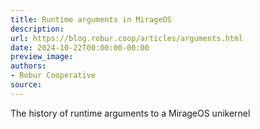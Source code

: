 ```yaml
---
title: Runtime arguments in MirageOS
description:
url: https://blog.robur.coop/articles/arguments.html
date: 2024-10-22T00:00:00-00:00
preview_image:
authors:
- Robur Cooperative
source:
---
```


The history of runtime arguments to a MirageOS unikernel
